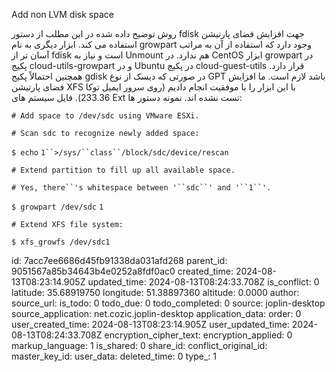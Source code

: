 Add non LVM disk space 

روش توضیح داده شده در این مطلب از دستور fdisk جهت افزایش فضای پارتیشن استفاده می کند. ابزار دیگری به نام growpart وجود دارد که استفاده از آن به مراتب آسان تر از fdisk است و نیاز به Unmount هم ندارد. در CentOS ابزار growpart در پکیج cloud-utils-growpart و در Ubuntu در پکیج cloud-guest-utils قرار دارد. همچنین احتمالاً پکیج gdisk در صورتی که دیسک از نوع GPT باشد لازم است. ما افزایش فضای پارتیشن XFS با این ابزار را با موفقیت انجام دادیم (روی سرور ایمیل توکا 233.36). فایل سیستم های Ext تست نشده اند. نمونه دستور ها:

`# Add space to /dev/sdc using VMware ESXi.`

`# Scan sdc to recognize newly added space:`

`$ echo` `1``>/sys/``class``/block/sdc/device/rescan`

`# Extend partition to fill up all available space.`

`# Yes, there``'s whitespace between '``sdc``' and '``1``'.`

`$ growpart /dev/sdc` `1`

`# Extend XFS file system:`

`$ xfs_growfs /dev/sdc1`

id: 7acc7ee6686d45fb91338da031afd268
parent_id: 9051567a85b34643b4e0252a8fdf0ac0
created_time: 2024-08-13T08:23:14.905Z
updated_time: 2024-08-13T08:24:33.708Z
is_conflict: 0
latitude: 35.68919750
longitude: 51.38897360
altitude: 0.0000
author: 
source_url: 
is_todo: 0
todo_due: 0
todo_completed: 0
source: joplin-desktop
source_application: net.cozic.joplin-desktop
application_data: 
order: 0
user_created_time: 2024-08-13T08:23:14.905Z
user_updated_time: 2024-08-13T08:24:33.708Z
encryption_cipher_text: 
encryption_applied: 0
markup_language: 1
is_shared: 0
share_id: 
conflict_original_id: 
master_key_id: 
user_data: 
deleted_time: 0
type_: 1